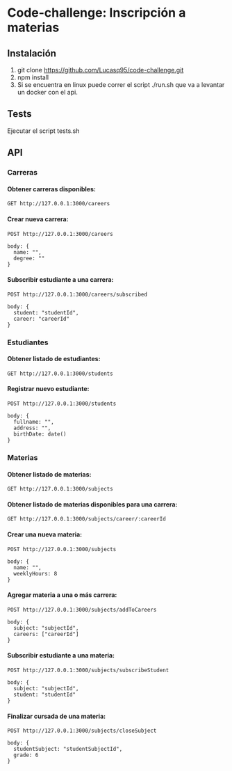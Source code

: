 # Code-challenge: Inscripción a materias

## Instalación

1. git clone https://github.com/Lucasq95/code-challenge.git
2. npm install
3. Si se encuentra en linux puede correr el script ./run.sh que va a levantar un docker con el api.

## Tests

Ejecutar el script tests.sh

## API

### Carreras

#### Obtener carreras disponibles:

    GET http://127.0.0.1:3000/careers

#### Crear nueva carrera:

    POST http://127.0.0.1:3000/careers

    body: {
      name: "",
      degree: ""
    }

#### Subscribir estudiante a una carrera:

    POST http://127.0.0.1:3000/careers/subscribed

    body: {
      student: "studentId",
      career: "careerId"
    }

### Estudiantes

#### Obtener listado de estudiantes:

    GET http://127.0.0.1:3000/students

#### Registrar nuevo estudiante:

    POST http://127.0.0.1:3000/students

    body: {
      fullname: "",
      address: "",
      birthDate: date()
    }

### Materias

#### Obtener listado de materias:

    GET http://127.0.0.1:3000/subjects

#### Obtener listado de materias disponibles para una carrera:

    GET http://127.0.0.1:3000/subjects/career/:careerId

#### Crear una nueva materia:

    POST http://127.0.0.1:3000/subjects

    body: {
      name: "",
      weeklyHours: 8
    }

#### Agregar materia a una o más carrera:

    POST http://127.0.0.1:3000/subjects/addToCareers

    body: {
      subject: "subjectId",
      careers: ["careerId"]
    }

#### Subscribir estudiante a una materia:

    POST http://127.0.0.1:3000/subjects/subscribeStudent

    body: {
      subject: "subjectId",
      student: "studentId"
    }

#### Finalizar cursada de una materia:

    POST http://127.0.0.1:3000/subjects/closeSubject

    body: {
      studentSubject: "studentSubjectId",
      grade: 6
    }
